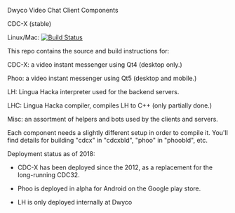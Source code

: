 
Dwyco Video Chat Client Components

CDC-X (stable)

Linux/Mac: [![Build Status](https://travis-ci.org/blindchimp/dwyco.svg?branch=cdcx-stable-travis)](https://travis-ci.org/blindchimp/dwyco)


This repo contains the source and build instructions for:

CDC-X: a video instant messenger using Qt4 (desktop only.)

Phoo: a video instant messenger using Qt5 (desktop and mobile.)

LH: Lingua Hacka interpreter used for the backend servers. 

LHC: Lingua Hacka compiler, compiles LH to C++ (only partially done.)

Misc: an assortment of helpers and bots used by the clients and servers.

Each component needs a slightly different setup in order to compile it.
You'll find details for building "cdcx" in "cdcxbld", "phoo" in "phoobld", etc.


Deployment status as of 2018:
* CDC-X has been deployed since the 2012, as a replacement for the long-running
CDC32.

* Phoo is deployed in alpha for Android on the Google play store.

* LH is only deployed internally at Dwyco

